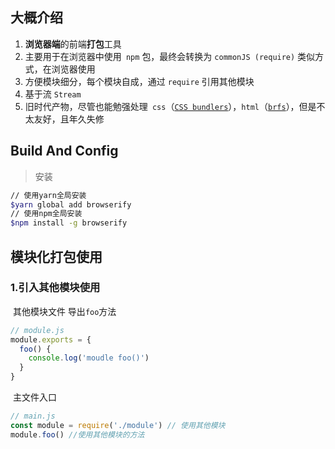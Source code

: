 ## 大概介绍

1. **浏览器端**的前端**打包**工具
2. 主要用于在浏览器中使用` npm` 包，最终会转换为 `commonJS (require)` 类似方式，在浏览器使用
3. 方便模块细分，每个模块自成，通过 `require` 引用其他模块
4. 基于流 `Stream`
5. 旧时代产物，尽管也能勉强处理` css`（[`CSS bundlers`](https://github.com/browserify/awesome-browserify#css-bundlers)），`html`（[`brfs`](https://github.com/browserify/brfs)），但是不太友好，且年久失修

## **Build And Config**

> 安装

```bash
// 使用yarn全局安装
$yarn global add browserify
// 使用npm全局安装
$npm install -g browserify
```

## 模块化打包使用

### 	1.引入其他模块使用

​		其他模块文件 导出`foo`方法

```js
// module.js
module.exports = {
  foo() {
    console.log('moudle foo()')
  }
}
```

​		主文件入口

```js
// main.js
const module = require('./module') // 使用其他模块
module.foo() //使用其他模块的方法
```



## 
